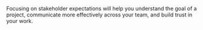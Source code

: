 Focusing on stakeholder expectations will help you understand the goal of a project, communicate more effectively across your team, and build trust in your work.
